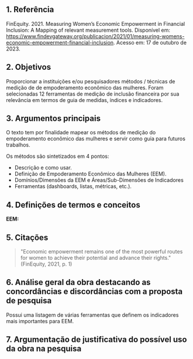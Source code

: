 ## 1. Referência

FinEquity. 2021. Measuring Women’s Economic Empowerment in Financial Inclusion: A Mapping of relevant measurement tools. Disponível em: <https://www.findevgateway.org/publicacion/2021/01/measuring-womens-economic-empowerment-financial-inclusion>. Acesso em: 17 de outubro de 2023.

## 2. Objetivos

Proporcionar a instituições e/ou pesquisadores métodos  / técnicas de medição de de empoderamento econômico das mulheres. Foram selecionadas 12 ferramentas de medição de inclusão financeira por sua relevância em termos de guia de medidas, índices e indicadores.

## 3. Argumentos principais

O texto tem por finalidade mapear os métodos de medição do empoderamento econômico das mulheres e servir como guia para futuros trabalhos.

Os métodos são sintetizados em 4 pontos:

* Descrição e como usar.
* Definição de Empoderamento Econômico das Mulheres (EEM).
* Domínios/Dimensões da EEM e Áreas/Sub-Dimensões de Indicadores
* Ferramentas (dashboards, listas, métricas, etc.).

## 4. Definições de termos e conceitos

**EEM:**

## 5. Citações

> "Economic empowerment remains one of the most powerful routes
for women to achieve their potential and advance their rights." (FinEquity, 2021, p. 1)

## 6. Análise geral da obra destacando as concordâncias e discordâncias com a proposta de pesquisa

Possui uma listagem de várias ferramentas que definem os indicadores mais importantes para EEM.

## 7. Argumentação de justificativa do possível uso da obra na pesquisa
